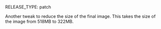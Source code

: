 RELEASE_TYPE: patch

Another tweak to reduce the size of the final image.  This takes the size of the image from 518MB to 322MB.